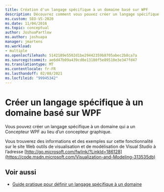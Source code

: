 ```yaml
---
title: Création d'un langage spécifique à un domaine basé sur WPF
description: Découvrez comment vous pouvez créer un langage spécifique à un domaine qui a un Concepteur WPF au lieu d’un concepteur graphique.
ms.custom: SEO-VS-2020
ms.date: 11/04/2016
ms.topic: conceptual
author: JoshuaPartlow
ms.author: joshuapa
manager: jmartens
ms.workload:
- multiple
ms.openlocfilehash: 5142189e5502d1be29442359b8705abec2b8ca7a
ms.sourcegitcommit: ae6d47b09a439cd0e13180f5e89510e3e347fd47
ms.translationtype: MT
ms.contentlocale: fr-FR
ms.lasthandoff: 02/08/2021
ms.locfileid: "99945342"
---
```

# <a name="create-a-wpf-based-domain-specific-language"></a>Créer un langage spécifique à un domaine basé sur WPF

Vous pouvez créer un langage spécifique à un domaine qui a un Concepteur WPF au lieu d’un concepteur graphique.

Vous trouverez des informations et des exemples sur cette fonctionnalité sur le site Web outils de visualisation et de modélisation de Visual Studio à l’adresse [http://go.microsoft.com/fwlink/?LinkId=186128](https://code.msdn.microsoft.com/Visualization-and-Modeling-313535db)

## <a name="see-also"></a>Voir aussi

- [Guide pratique pour définir un langage spécifique à un domaine](../modeling/how-to-define-a-domain-specific-language.md)
